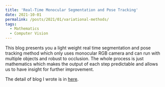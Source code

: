 ```yaml
---
title: 'Real-Time Monocular Segmentation and Pose Tracking'
date: 2021-10-01
permalink: /posts/2021/01/variational-methods/
tags:
  - Mathematics
  - Computer Vision
---
```


This blog presents you a light weight real time segmentation and pose tracking method which only uses monocular RGB camera and can run with multiple objects and robust to occlusion. The whole process is just mathematics which makes the output of each step predictable and allows us to have insight for further improvement.

The detail of blog I wrote is in [here](https://graphicsminer.github.io/mathematics/2021/10/01/Real-Time-Monocular-Segmentation-and-Pose-Tracking.html).